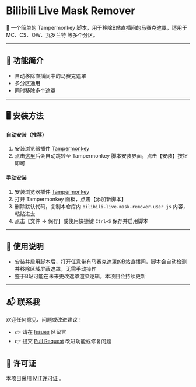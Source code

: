 # Bilibili Live Mask Remover

🎥 一个简单的 Tampermonkey 脚本，用于移除B站直播间的马赛克遮罩，适用于 MC、CS、OW、瓦罗兰特 等多个分区。

---

## 📌 功能简介

- 自动移除直播间中的马赛克遮罩
- 多分区通用
- 同时移除多个遮罩

---

## 🖥️ 安装方法
#### 自动安装（推荐）
  1. 安装浏览器插件 [Tampermonkey](https://www.tampermonkey.net/)
  2. 点击[这里](https://raw.githubusercontent.com/Lapluma86/Bilibili-live-mask-remover/main/Bilibili直播间马赛克遮罩自动移除.user.js)后会自动跳转至 Tampermonkey 脚本安装界面，点击【安装】按钮即可

#### 手动安装
  1. 安装浏览器插件 [Tampermonkey](https://www.tampermonkey.net/)
  2. 打开 Tampermonkey 面板，点击【添加新脚本】
  3. 删除默认代码，复制本仓库内 `bilibili-live-mask-remover.user.js` 内容，粘贴进去
  4. 点击【文件 → 保存】或使用快捷键 `Ctrl+S` 保存并启用脚本

---

## 📖 使用说明

- 安装并启用脚本后，打开任意带有马赛克遮罩的B站直播间，脚本会自动检测并移除区域屏蔽遮罩，无需手动操作
- 鉴于B站可能在未来更改遮罩渲染逻辑，本项目会持续更新

---

## 📬 联系我
欢迎任何意见、问题或改进建议！
- 👉 请在 [Issues](https://github.com/Lapluma86/Bilibili-live-mask-remover/issues) 区留言
- 👉 提交 [Pull Request](https://github.com/Lapluma86/Bilibili-live-mask-remover/pulls) 改进功能或修复问题

## 📄 许可证
本项目采用 [MIT许可证](https://opensource.org/licenses/MIT) 。
